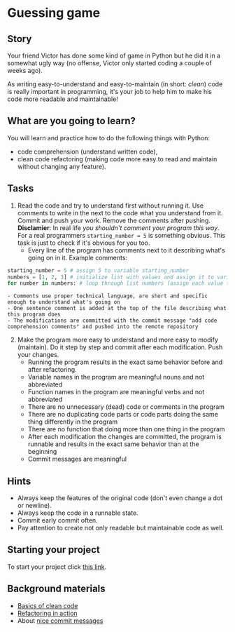 # Guessing game

## Story

Your friend Victor has done some kind of game in Python but he did it in a
somewhat ugly way (no offense, Victor only started coding a couple of weeks ago).

As writing easy-to-understand and easy-to-maintain (in short: *clean*) code is
really important in programming, it's your job to help him to make his
code more readable and maintainable!


## What are you going to learn?

You will learn and practice how to do the following things with Python:

- code comprehension (understand written code),
- clean code refactoring (making code more easy to read and maintain
  without changing any feature).


## Tasks

1. Read the code and try to understand first without running it. Use comments to write in the next to the code what you understand from it. Commit and push your work. Remove the comments after pushing.
**Disclamier**: In real life *you shouldn't comment your program this way*. For a real programmers `starting_number = 5` is something obvious. This task is just to check if it's obvious for you too.
    - Every line of the program has comments next to it describing what's going on in it.
Example comments:
```python
starting_number = 5 # assign 5 to variable starting_number
numbers = [1, 2, 3] # initialize list with values and assign it to variable numbers
for number in numbers: # loop through list numbers (assign each value to variable number)
```
    - Comments use proper technical language, are short and specific enough to understand what's going on
    - One sentence comment is added at the top of the file describing what this program does
    - The modifications are committed with the commit message "add code comprehension comments" and pushed into the remote repository

2. Make the program more easy to understand and more easy to modify (maintain). Do it step by step and commit after each modification. Push your changes.
    - Running the program results in the exact same behavior before and after refactoring.
    - Variable names in the program are meaningful nouns and not abbreviated
    - Function names in the program are meaningful verbs and not abbreviated
    - There are no unnecessary (dead) code or comments in the program
    - There are no duplicating code parts or code parts doing the same thing differently in the program
    - There are no function that doing more than one thing in the program
    - After each modification the changes are committed, the program is runnable and results in the exact same behavior than at the beginning
    - Commit messages are meaningful

## Hints

- Always keep the features of the original code (don't even change a dot or newline).
- Always keep the code in a runnable state.
- Commit early commit often.
- Pay attention to create not only readable but maintainable code as well.

## Starting your project

To start your project click [this link](https://journey.code.cool/v2/project/solo/blueprint/guessing-game/python).

## Background materials

- <i class="far fa-exclamation"></i> [Basics of clean code](https://learn.code.cool/full-stack/#/../pages/general/clean-code)
- <i class="far fa-exclamation"></i> [Refactoring in action](https://learn.code.cool/full-stack/#/../pages/general/refactoring-in-action)
- <i class="far fa-exclamation"></i> About [nice commit messages](https://chris.beams.io/posts/git-commit/)
